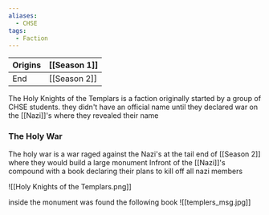 ```yaml
---
aliases:
  - CHSE
tags:
  - Faction
---
```


| Origins | [[Season 1]] |
| ------- | ------------ |
| End     | [[Season 2]] |

The Holy Knights of the Templars is a faction originally started by a group of CHSE students. they didn't have an official name until they declared war on the [[Nazi]]'s where they revealed their name

### The Holy War
The holy war is a war raged against the Nazi's at the tail end of [[Season 2]] where they would build a large monument Infront of the [[Nazi]]'s compound with a book declaring their plans to kill off all nazi members 

![[Holy Knights of the Templars.png]]

inside the monument was found the following book
![[templers_msg.jpg]]